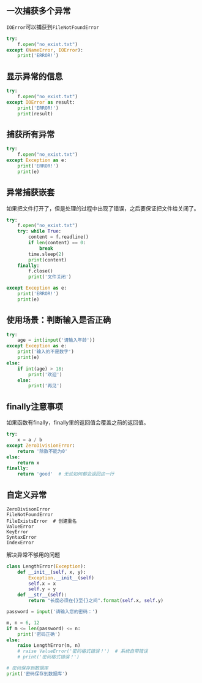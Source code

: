 ## **一次捕获多个异常**



`IOError`可以捕获到`FileNotFoundError`

```python
try:
    f.open("no_exist.txt")
except (NameError, IOError):
    print('ERROR!')
```

## 显示异常的信息

```python
try:
    f.open("no_exist.txt")
except IOError as result:
    print('ERROR!')
    print(result)
```
## **捕获所有异常**

```python
try:
    f.open("no_exist.txt")
except Exception as e:
    print('ERROR!')
    print(e)
```
## **异常捕获嵌套**

如果把文件打开了，但是处理的过程中出现了错误，之后要保证把文件给关闭了。

```python
try:
    f.open("no_exist.txt")
    try: while True:
        content = f.readline()
        if len(content) == 0:
            break
        time.sleep(2)
        print(content)
    finally:
        f.close()
        print('文件关闭')

except Exception as e:
    print('ERROR!')
    print(e)
```

## 使用场景：判断输入是否正确

```python
try:
    age = int(input('请输入年龄'))
except Exception as e:
    print('输入的不是数字')
    print(e)
else:
    if int(age) > 18:
        print('欢迎')
    else:
        print('再见')
```

## finally注意事项

如果函数有finally，finally里的返回值会覆盖之前的返回值。

```python
try:
    x = a / b
except ZeroDivisionError:
    return '除数不能为0'
else:
    return x
finally:
    return 'good'  # 无论如何都会返回这一行
```

## 自定义异常

```
ZeroDivisonError
FileNotFoundError
FileExistsError  # 创建重名
ValueError
KeyError
SyntaxError
IndexError

```

解决异常不够用的问题

```python
class LengthError(Exception):
    def __init__(self, x, y):
        Exception.__init__(self)
        self.x = x
        self.y = y
    def __str__(self):
        return "长度必须在{}至{}之间".format(self.x, self.y)

password = input('请输入您的密码：')

m, n = 6, 12
if m <= len(password) <= n:
    print('密码正确')
else:
    raise LengthError(m, n)
    # raise ValueError('密码格式错误！')  # 系统自带错误
    # print('密码格式错误！')

# 密码保存到数据库    
print('密码保存到数据库')
```




